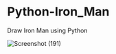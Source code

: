 # Python-Iron_Man
Draw Iron Man using Python

![Screenshot (191)](https://user-images.githubusercontent.com/91965395/192094250-832a826e-269b-4c40-a55f-fc38bb471902.png)

